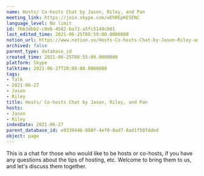 ```yaml
---
name: Hosts/ Co-hosts Chat by Jason, Riley, and Pan
meeting_link: https://join.skype.com/wEhREpKESENC
language_level: No limit
id: fb63dbb2-c0eb-4582-ba72-a5fc5149cb01
last_edited_time: 2021-06-25T08:59:00.0000000
notion_url: https://www.notion.so/Hosts-Co-hosts-Chat-by-Jason-Riley-and-Pan-fb63dbb2c0eb4582ba72a5fc5149cb01
archived: false
parent_type: database_id
created_time: 2021-06-25T08:55:00.0000000
platform: Skype
talktime: 2021-06-27T20:00:00.0000000
tags:
- Talk
- 2021-06-27
- Jason
- Riley
title: Hosts/ Co-hosts Chat by Jason, Riley, and Pan
hosts:
- Jason
- Riley
indexDate: 2021-06-27
parent_database_id: e9339446-880f-4ef0-8ad7-8ad1f507dded
object: page
---
```


This is a chat for those who would like to be hosts or co-hosts, if you have any questions about the tips of hosting, etc. Welcome to bring them to us, and let's discuss them together.

